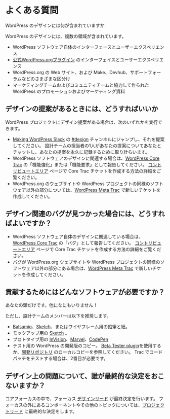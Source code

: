 <!-- # FAQ -->
# よくある質問

<!-- ## What does WordPress design encompass? -->
WordPress のデザインには何が含まれていますか

<!-- WordPress design encompasses a couple different territories: -->
WordPress のデザインには、複数の領域が含まれています。

<!-- *   The interface and experience design of the WordPress software itself
*   The interface and experience design of [official WordPress.org plugins](https://profiles.wordpress.org/wordpressdotorg#content-plugins)
*   The WordPress.org website, and its various subsections like Make, the Devhub, the Support forums, etc.
*   Promotional and marketing materials for WordPress, in collaboration with the Marketing and Community teams -->
*   WordPress ソフトウェア自体のインターフェースとユーザーエクスペリエンス
* [公式WordPress.orgプラグイン](https://profiles.wordpress.org/wordpressdotorg#content-plugins) のインターフェイスとユーザーエクスペリエンス
* WordPress.org の Web サイト、および Make、Devhub、サポートフォーラムなどのさまざまな区分け
* マーケティングチームおよびコミュニティチームと協力して作られたWordPress のプロモーションおよびマーケティング資料

<!-- ## What should I do if I have a design suggestion? -->
## デザインの提案があるときには、どうすればいいか

<!-- If you have a design suggestion for any part of the WordPress project, you can do one of the following: -->
WordPress プロジェクトにデザイン提案がある場合は、次のいずれかを実行できます。

<!-- *   Jump into the [#design](https://wordpress.slack.com/archives/design) channel on [Making WordPress Slack](https://make.wordpress.org/chat) and suggest it; one of the design team reps will chat with you about your suggestion and steer you towards somewhere permanent to record your suggestion.
*   If it is related to the design of the WordPress software itself, report it as an “enhancement” or “feature request” on [WordPress Core Trac](https://core.trac.wordpress.org/). Learn more about making a Core Trac ticket on the [Areas to Contribute](https://make.wordpress.org/design/handbook/get-involved/areas-contribute/) page.
*   If it is about the design of the WordPress.org website, or a similar non-software part of the WordPress project, create a new ticket on [WordPress Meta Trac](https://meta.trac.wordpress.org/). -->
* [Making WordPress Slack](https://make.wordpress.org/chat) の [#design](https://wordpress.slack.com/archives/design) チャンネルにジャンプし、それを提案してください。 設計チームの担当者の1人があなたの提案についてあなたとチャットし、あなたの提案を永久に記録するために取り計らいます。
* WordPress ソフトウェアのデザインに関連する場合は、[WordPress Core Trac](https://core.trac.wordpress.org/) の「機能強化」または「機能要求」として報告してください。 [コントリビュートエリア](https://make.wordpress.org/design/handbook/get-involved/areas-contribute/) ページで Core Trac チケットを作成する方法の詳細をご覧ください。
* WordPress.org のウェブサイトや WordPress プロジェクトの同様のソフトウェア以外の部分については、[WordPress Meta Trac](https://meta.trac.wordpress.org/) で新しいチケットを作成してください。 

<!-- ## What should I do if I’ve found a design-related bug? -->
## デザイン関連のバグが見つかった場合には、どうすればよいですか？

<!-- *   If it is related to the design of the WordPress software itself, report it as a “bug” on [WordPress Core Trac](https://core.trac.wordpress.org/). Learn more about making a Core Trac ticket on the [Areas to Contribute](https://make.wordpress.org/design/handbook/get-involved/areas-contribute/) page.
*   If the bug is on the WordPress.org website, or a similar non-software part of the WordPress project, create a new ticket on [WordPress Meta Trac](https://meta.trac.wordpress.org/). -->
* WordPress ソフトウェア自体のデザインに関連している場合は、[WordPress Core Trac](https://core.trac.wordpress.org/) の「バグ」として報告してください。 [コントリビュートエリア](https://make.wordpress.org/design/handbook/get-involved/areas-contribute/) ページで Core Trac チケットを作成する方法の詳細をご覧ください。
* バグが WordPress.org ウェブサイトや WordPress プロジェクトの同様のソフトウェア以外の部分にある場合は、[WordPress Meta Trac](https://meta.trac.wordpress.org/) で新しいチケットを作成してください。

<!-- ## What software do I need to contribute? -->
## 貢献するためにはどんなソフトウェアが必要ですか？

<!-- Nothing but your brain! -->
あなたの頭だけです。他になにもいりません！

<!-- However, members of the design team recommend: -->
ただし、設計チームのメンバーは以下を推奨します。

<!-- *   [Balsamiq](https://balsamiq.com/), [Sketch](https://www.sketchapp.com/), or pencil & paper for wireframes.
*   [Sketch](https://www.sketchapp.com/) for mockups.
*   [InVision](https://www.invisionapp.com/), [Marvel](https://marvelapp.com/), or [CodePen](https://codepen.io/) for prototypes.
*   A copy of the development version of WordPress for testing. You can either use the [Beta Tester plugin](https://make.wordpress.org/core/handbook/testing/beta/), or install a local copy of the [develop repository](https://make.wordpress.org/core/handbook/contribute/#the-repositories). You’ll need the second if you want to test code patches on Trac. -->
* [Balsamiq](https://balsamiq.com/)、[Sketch](https://www.sketchapp.com/)、またはワイヤフレーム用の鉛筆と紙。
* モックアップ用の [Sketch](https://www.sketchapp.com/) 。
* プロトタイプ用の [InVision](https://www.invisionapp.com/)、[Marvel](https://marvelapp.com/)、[CodePen](https://codepen.io/)
* テスト用の WordPress の開発版のコピー。 [Beta Tester plugin](https://make.wordpress.org/core/handbook/testing/beta/)を使用するか、[開発リポジトリ](https://make.wordpress.org/core/handbook/contribute/#the-repositories) のローカルコピーを参照してください。 Trac でコードパッチをテストする場合は、2番目が必要です。

<!-- ## Who makes the final call on design issues? -->
## デザイン上の問題について、誰が最終的な決定をおこないますか？

<!-- Within core focuses, the focus’ [Design Leads](https://make.wordpress.org/core/2017/01/04/focus-tech-and-design-leads/) make the final call. For components and other topics outside of focuses, the [Project Leads](https://wordpress.org/about/) have the final call. -->
コアフォーカスの中で、フォーカス [デザインリード](https://make.wordpress.org/core/2017/01/04/focus-tech-and-design-leads/) が最終決定を行います。 フォーカスの外にあるコンポーネントやその他のトピックについては、[プロジェクトリード](https://wordpress.org/about/) に最終的な決定をします。
